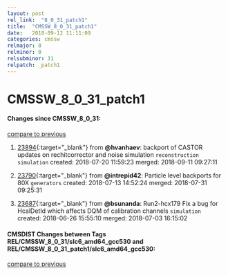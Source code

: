 ```yaml
---
layout: post
rel_link:  "8_0_31_patch1"
title:  "CMSSW_8_0_31_patch1"
date:   2018-09-12 11:11:09
categories: cmssw
relmajor: 8
relminor: 0
relsubminor: 31
relpatch: _patch1
---
```


# CMSSW_8_0_31_patch1
#### Changes since CMSSW_8_0_31:
[compare to previous](https://github.com/cms-sw/cmssw/compare/CMSSW_8_0_31...CMSSW_8_0_31_patch1)



1. [23894](http://github.com/cms-sw/cmssw/pull/23894){:target="_blank"}  from **@hvanhaev**: backport of CASTOR updates on rechitcorrector and noise simulation `reconstruction`  `simulation`  created: 2018-07-20 11:59:23 merged: 2018-09-11 09:27:11



2. [23790](http://github.com/cms-sw/cmssw/pull/23790){:target="_blank"}  from **@intrepid42**: Particle level backports for 80X `generators`  created: 2018-07-13 14:52:24 merged: 2018-07-31 09:25:31



3. [23687](http://github.com/cms-sw/cmssw/pull/23687){:target="_blank"}  from **@bsunanda**: Run2-hcx179 Fix a bug for HcalDetId which affects DQM of calibration channels `simulation`  created: 2018-06-26 15:55:10 merged: 2018-07-03 16:15:02



#### CMSDIST Changes between Tags REL/CMSSW_8_0_31/slc6_amd64_gcc530 and REL/CMSSW_8_0_31_patch1/slc6_amd64_gcc530:
[compare to previous](https://github.com/cms-sw/cmsdist/compare/REL/CMSSW_8_0_31/slc6_amd64_gcc530...REL/CMSSW_8_0_31_patch1/slc6_amd64_gcc530)


